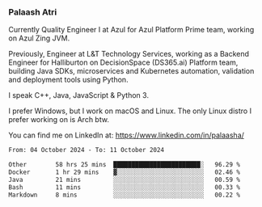 ### Palaash Atri

Currently Quality Engineer I at Azul for Azul Platform Prime team, working on Azul Zing JVM. 

Previously, Engineer at L&T Technology Services, working as a Backend Engineer for Halliburton on DecisionSpace (DS365.ai) Platform team, building Java SDKs, microservices and Kubernetes automation, validation and deployment tools using Python.

I speak C++, Java, JavaScript & Python 3.

I prefer Windows, but I work on macOS and Linux. The only Linux distro I prefer working on is Arch btw.

You can find me on LinkedIn at: https://www.linkedin.com/in/palaasha/

<!--START_SECTION:waka-->

```txt
From: 04 October 2024 - To: 11 October 2024

Other        58 hrs 25 mins  ████████████████████████░   96.29 %
Docker       1 hr 29 mins    ▓░░░░░░░░░░░░░░░░░░░░░░░░   02.46 %
Java         21 mins         ░░░░░░░░░░░░░░░░░░░░░░░░░   00.59 %
Bash         11 mins         ░░░░░░░░░░░░░░░░░░░░░░░░░   00.33 %
Markdown     8 mins          ░░░░░░░░░░░░░░░░░░░░░░░░░   00.22 %
```

<!--END_SECTION:waka-->
